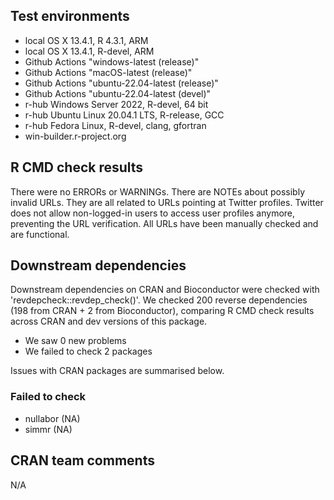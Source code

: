 ## Test environments

* local OS X 13.4.1, R 4.3.1, ARM
* local OS X 13.4.1, R-devel, ARM
* Github Actions "windows-latest (release)"
* Github Actions "macOS-latest (release)"
* Github Actions "ubuntu-22.04-latest (release)"
* Github Actions "ubuntu-22.04-latest (devel)"
* r-hub Windows Server 2022, R-devel, 64 bit
* r-hub Ubuntu Linux 20.04.1 LTS, R-release, GCC
* r-hub Fedora Linux, R-devel, clang, gfortran
* win-builder.r-project.org

## R CMD check results

There were no ERRORs or WARNINGs. There are NOTEs about possibly invalid URLs. 
They are all related to URLs pointing at Twitter profiles. Twitter does not 
allow non-logged-in users to access user profiles anymore, preventing the URL
verification. All URLs have been manually checked and are functional. 

## Downstream dependencies

Downstream dependencies on CRAN and Bioconductor were checked with 
'revdepcheck::revdep_check()'. We checked 200 reverse dependencies (198 from 
CRAN + 2 from Bioconductor), comparing R CMD check results across CRAN and dev 
versions of this package.

 * We saw 0 new problems
 * We failed to check 2 packages

Issues with CRAN packages are summarised below.

### Failed to check

* nullabor (NA)
* simmr    (NA)

## CRAN team comments

N/A
